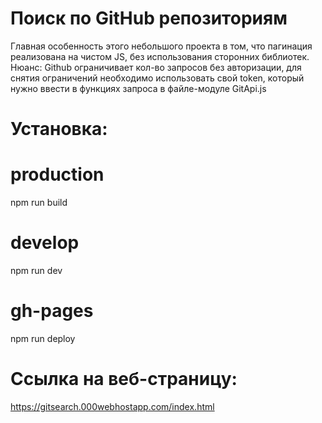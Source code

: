 # Поиск по GitHub репозиториям
  Главная особенность этого небольшого проекта в том, что пагинация реализована на чистом JS, без использования сторонних библиотек.
  Нюанс: Github ограничивает кол-во запросов без авторизации, для снятия ограничений необходимо использовать свой token, который нужно ввести в функциях запроса в файле-модуле GitApi.js
#  Установка:
# production
npm run build
# develop
npm run dev
# gh-pages
npm run deploy

# Ссылка на веб-страницу:
https://gitsearch.000webhostapp.com/index.html

